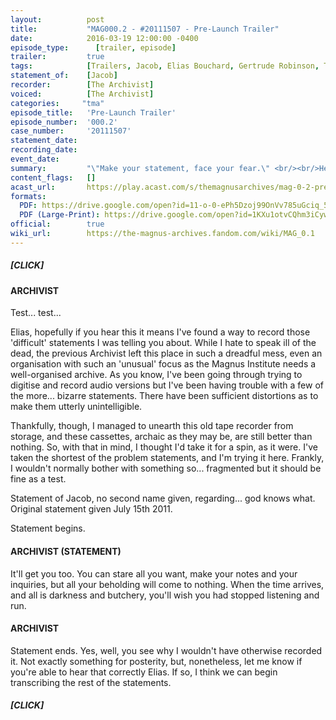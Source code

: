 ```yaml
---
layout:          post
title:           "MAG000.2 - #20111507 - Pre-Launch Trailer"
date:            2016-03-19 12:00:00 -0400
episode_type:      [trailer, episode]
trailer:         true
tags:            [Trailers, Jacob, Elias Bouchard, Gertrude Robinson, The Archivist, Scopophobia, The Eye]
statement_of:    [Jacob]
recorder:        [The Archivist]
voiced:          [The Archivist]
categories:		"tma"
episode_title:   'Pre-Launch Trailer'
episode_number:  '000.2'
case_number:     '20111507'
statement_date:  
recording_date:  
event_date:      
summary:         "\"Make your statement, face your fear.\" <br/><br/>Here is the pre-launch trailer for The Magnus Archives, wherein our new Archivist makes his first attempt to record a transcript. <br/><br/>The Magnus Archives is a weekly horror fiction podcast examining what lurks in the archives of the Magnus Institute, an organisation dedicated to researching the esoteric and the weird. Join the new head archivist Jonathan Sims every Thursday as he explores the much-neglected collection of statements and investigations, digitising them and converting them to audio along with supplementary investigations by his team. <br/><br/>New episodes every Thursday featuring guest actors, short stories, serial plots and more. <br/><br/>Coming March 24th 2016."
content_flags:   []
acast_url:       https://play.acast.com/s/themagnusarchives/mag-0-2-pre-launch-trailer
formats: 
  PDF: https://drive.google.com/open?id=11-o-0-ePh5Dzoj99OnVv785uGciq_5R0
  PDF (Large-Print): https://drive.google.com/open?id=1KXu1otvCQhm3iCywMoCS7nKVz0ZS-yZx
official:        true
wiki_url:        https://the-magnus-archives.fandom.com/wiki/MAG_0.1
---
```


##### [CLICK]

#### ARCHIVIST

Test... test...

Elias, hopefully if you hear this it means I've found a way to record those 'difficult' statements I was telling you about. While I hate to speak ill of the dead, the previous Archivist left this place in such a dreadful mess, even an organisation with such an 'unusual' focus as the Magnus Institute needs a well-organised archive. As you know, I've been going through trying to digitise and record audio versions but I've been having trouble with a few of the more... bizarre statements. There have been sufficient distortions as to make them utterly unintelligible.

Thankfully, though, I managed to unearth this old tape recorder from storage, and these cassettes, archaic as they may be, are still better than nothing. So, with that in mind, I thought I'd take it for a spin, as it were. I've taken the shortest of the problem statements, and I'm trying it here. Frankly, I wouldn't normally bother with something so... fragmented but it should be fine as a test.

Statement of Jacob, no second name given, regarding... god knows what. Original statement given July 15th 2011.

Statement begins.

#### ARCHIVIST (STATEMENT)

It'll get you too. You can stare all you want, make your notes and your inquiries, but all your beholding will come to nothing. When the time arrives, and all is darkness and butchery, you'll wish you had stopped listening and run.

#### ARCHIVIST

Statement ends. Yes, well, you see why I wouldn't have otherwise recorded it. Not exactly something for posterity, but, nonetheless, let me know if you're able to hear that correctly Elias. If so, I think we can begin transcribing the rest of the statements.

##### [CLICK]